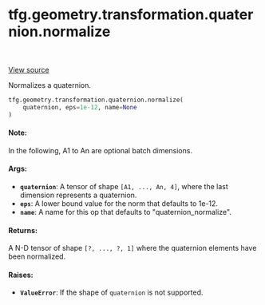<div itemscope itemtype="http://developers.google.com/ReferenceObject">
<meta itemprop="name" content="tfg.geometry.transformation.quaternion.normalize" />
<meta itemprop="path" content="Stable" />
</div>

# tfg.geometry.transformation.quaternion.normalize

<!-- Insert buttons and diff -->

<table class="tfo-notebook-buttons tfo-api" align="left">
</table>

<a target="_blank" href="https://github.com/tensorflow/graphics/blob/master/tensorflow_graphics/geometry/transformation/quaternion.py">View source</a>



Normalizes a quaternion.

```python
tfg.geometry.transformation.quaternion.normalize(
    quaternion, eps=1e-12, name=None
)
```



<!-- Placeholder for "Used in" -->


#### Note:

In the following, A1 to An are optional batch dimensions.



#### Args:


* <b>`quaternion`</b>:  A tensor of shape `[A1, ..., An, 4]`, where the last dimension
  represents a quaternion.
* <b>`eps`</b>: A lower bound value for the norm that defaults to 1e-12.
* <b>`name`</b>: A name for this op that defaults to "quaternion_normalize".


#### Returns:

A N-D tensor of shape `[?, ..., ?, 1]` where the quaternion elements have
been normalized.



#### Raises:


* <b>`ValueError`</b>: If the shape of `quaternion` is not supported.